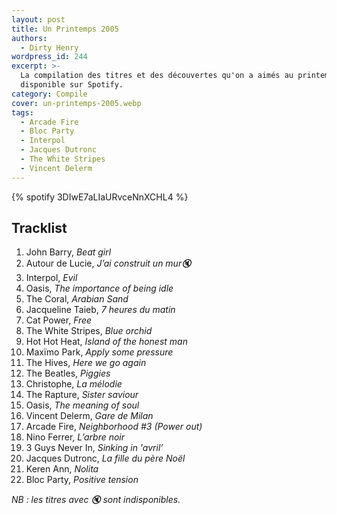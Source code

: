 ```yaml
---
layout: post
title: Un Printemps 2005
authors:
  - Dirty Henry
wordpress_id: 244
excerpt: >-
  La compilation des titres et des découvertes qu'on a aimés au printemps 2005,
  disponible sur Spotify.
category: Compile
cover: un-printemps-2005.webp
tags:
  - Arcade Fire
  - Bloc Party
  - Interpol
  - Jacques Dutronc
  - The White Stripes
  - Vincent Delerm
---
```


{% spotify 3DIwE7aLIaURvceNnXCHL4 %}

## Tracklist

1. John Barry, _Beat girl_
1. Autour de Lucie, _J’ai construit un mur🔇_
1. Interpol, _Evil_
1. Oasis, _The importance of being idle_
1. The Coral, _Arabian Sand_
1. Jacqueline Taieb, _7 heures du matin_
1. Cat Power, _Free_
1. The White Stripes, _Blue orchid_
1. Hot Hot Heat, _Island of the honest man_
1. Maxïmo Park, _Apply some pressure_
1. The Hives, _Here we go again_
1. The Beatles, _Piggies_
1. Christophe, _La mélodie_
1. The Rapture, _Sister saviour_
1. Oasis, _The meaning of soul_
1. Vincent Delerm, _Gare de Milan_
1. Arcade Fire, _Neighborhood #3 (Power out)_
1. Nino Ferrer, _L’arbre noir_
1. 3 Guys Never In, _Sinking in 'avril’_
1. Jacques Dutronc, _La fille du père Noël_
1. Keren Ann, _Nolita_
1. Bloc Party, _Positive tension_

_NB : les titres avec 🔇 sont indisponibles._
